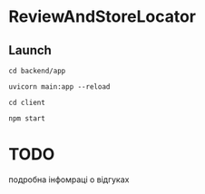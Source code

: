 # ReviewAndStoreLocator

## Launch

```
cd backend/app
```

```
uvicorn main:app --reload
```

```
cd client
```
```
npm start
```

# TODO

подробна інфомраці о відгуках